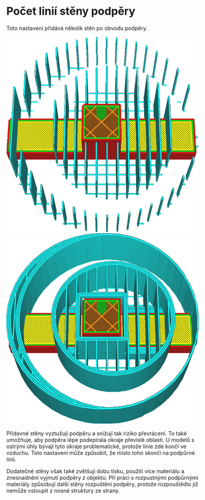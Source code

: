 Počet linií stěny podpěry
====
Toto nastavení přidává několik stěn po obvodu podpěry.

![Žádné další stěny](../../../articles/images/support_wall_count_0.png)
![3 další stěny](../../../articles/images/support_wall_count_3.png)

Přídavné stěny vyztužují podpěru a snižují tak riziko převrácení. To také umožňuje, aby podpěra lépe podepírala okraje převislé oblasti. U modelů s ostrými úhly bývají tyto okraje problematické, protože linie zde končí ve vzduchu. Toto nastavení může způsobit, že místo toho skončí na podpůrné linii.

Dodatečné stěny však také zvětšují dobu tisku, použití více materiálu a znesnadnění vyjmutí podpěry z objektu. Při práci s rozpustnými podpůrnými materiály způsobují další stěny rozpuštění podpěry, protože rozpouštědlo již nemůže vstoupit z nosné struktury ze strany.
